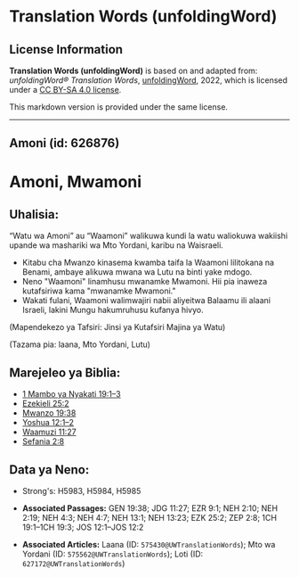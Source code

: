 # Translation Words (unfoldingWord)

## License Information

**Translation Words (unfoldingWord)** is based on and adapted from: _unfoldingWord® Translation Words_, [unfoldingWord](https://unfoldingword.org/utw), 2022, which is licensed under a [CC BY-SA 4.0 license](https://creativecommons.org/licenses/by-sa/4.0/legalcode.en).

This markdown version is provided under the same license.



--------------------------------

## Amoni (id: 626876)

Amoni, Mwamoni
==============

Uhalisia:
---------

“Watu wa Amoni” au “Waamoni” walikuwa kundi la watu waliokuwa wakiishi upande wa mashariki wa Mto Yordani, karibu na Waisraeli.

* Kitabu cha Mwanzo kinasema kwamba taifa la Waamoni lilitokana na Benami, ambaye alikuwa mwana wa Lutu na binti yake mdogo.
* Neno "Waamoni" linamhusu mwanamke Mwamoni. Hii pia inaweza kutafsiriwa kama "mwanamke Mwamoni."
* Wakati fulani, Waamoni walimwajiri nabii aliyeitwa Balaamu ili alaani Israeli, lakini Mungu hakumruhusu kufanya hivyo.

(Mapendekezo ya Tafsiri: Jinsi ya Kutafsiri Majina ya Watu)

(Tazama pia: laana, Mto Yordani, Lutu)

Marejeleo ya Biblia:
--------------------

* [1 Mambo ya Nyakati 19:1–3](https://ref.ly/1Chr19:1-1Chr19:3)
* [Ezekieli 25:2](https://ref.ly/Ezek25:2)
* [Mwanzo 19:38](https://ref.ly/Gen19:38)
* [Yoshua 12:1–2](https://ref.ly/Josh12:1-Josh12:2)
* [Waamuzi 11:27](https://ref.ly/Judg11:27)
* [Sefania 2:8](https://ref.ly/Zeph2:8)

Data ya Neno:
-------------

* Strong's: H5983, H5984, H5985

* **Associated Passages:** GEN 19:38; JDG 11:27; EZR 9:1; NEH 2:10; NEH 2:19; NEH 4:3; NEH 4:7; NEH 13:1; NEH 13:23; EZK 25:2; ZEP 2:8; 1CH 19:1–1CH 19:3; JOS 12:1–JOS 12:2
* **Associated Articles:** Laana (ID: `575430@UWTranslationWords`); Mto wa Yordani (ID: `575562@UWTranslationWords`); Loti (ID: `627172@UWTranslationWords`)

